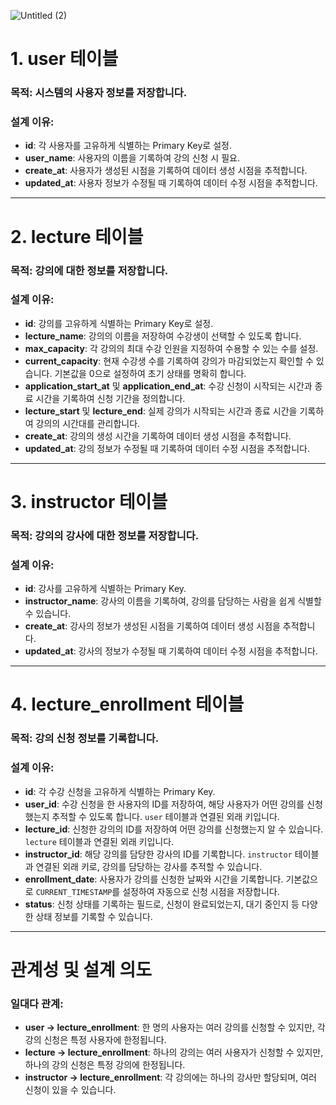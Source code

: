 ![Untitled (2)](https://github.com/user-attachments/assets/bc508ef9-594c-4eed-b4f5-2d7802a95e23)

# 1. **user 테이블**
### **목적**: 시스템의 사용자 정보를 저장합니다.

### **설계 이유**:
- **id**: 각 사용자를 고유하게 식별하는 Primary Key로 설정.
- **user_name**: 사용자의 이름을 기록하여 강의 신청 시 필요.
- **create_at**: 사용자가 생성된 시점을 기록하여 데이터 생성 시점을 추적합니다.
- **updated_at**: 사용자 정보가 수정될 때 기록하여 데이터 수정 시점을 추적합니다.

---

# 2. **lecture 테이블**
### **목적**: 강의에 대한 정보를 저장합니다.

### **설계 이유**:
- **id**: 강의를 고유하게 식별하는 Primary Key로 설정.
- **lecture_name**: 강의의 이름을 저장하여 수강생이 선택할 수 있도록 합니다.
- **max_capacity**: 각 강의의 최대 수강 인원을 지정하여 수용할 수 있는 수를 설정.
- **current_capacity**: 현재 수강생 수를 기록하여 강의가 마감되었는지 확인할 수 있습니다. 기본값을 0으로 설정하여 초기 상태를 명확히 합니다.
- **application_start_at** 및 **application_end_at**: 수강 신청이 시작되는 시간과 종료 시간을 기록하여 신청 기간을 정의합니다.
- **lecture_start** 및 **lecture_end**: 실제 강의가 시작되는 시간과 종료 시간을 기록하여 강의의 시간대를 관리합니다.
- **create_at**: 강의의 생성 시간을 기록하여 데이터 생성 시점을 추적합니다.
- **updated_at**: 강의 정보가 수정될 때 기록하여 데이터 수정 시점을 추적합니다.

---

# 3. **instructor 테이블**
### **목적**: 강의의 강사에 대한 정보를 저장합니다.

### **설계 이유**:
- **id**: 강사를 고유하게 식별하는 Primary Key.
- **instructor_name**: 강사의 이름을 기록하여, 강의를 담당하는 사람을 쉽게 식별할 수 있습니다.
- **create_at**: 강사의 정보가 생성된 시점을 기록하여 데이터 생성 시점을 추적합니다.
- **updated_at**: 강사의 정보가 수정될 때 기록하여 데이터 수정 시점을 추적합니다.

---

# 4. **lecture_enrollment 테이블**
### **목적**: 강의 신청 정보를 기록합니다.

### **설계 이유**:
- **id**: 각 수강 신청을 고유하게 식별하는 Primary Key.
- **user_id**: 수강 신청을 한 사용자의 ID를 저장하여, 해당 사용자가 어떤 강의를 신청했는지 추적할 수 있도록 합니다. `user` 테이블과 연결된 외래 키입니다.
- **lecture_id**: 신청한 강의의 ID를 저장하여 어떤 강의를 신청했는지 알 수 있습니다. `lecture` 테이블과 연결된 외래 키입니다.
- **instructor_id**: 해당 강의를 담당한 강사의 ID를 기록합니다. `instructor` 테이블과 연결된 외래 키로, 강의를 담당하는 강사를 추적할 수 있습니다.
- **enrollment_date**: 사용자가 강의를 신청한 날짜와 시간을 기록합니다. 기본값으로 `CURRENT_TIMESTAMP`를 설정하여 자동으로 신청 시점을 저장합니다.
- **status**: 신청 상태를 기록하는 필드로, 신청이 완료되었는지, 대기 중인지 등 다양한 상태 정보를 기록할 수 있습니다.

---

# **관계성 및 설계 의도**
### **일대다 관계**:
- **user → lecture_enrollment**: 한 명의 사용자는 여러 강의를 신청할 수 있지만, 각 강의 신청은 특정 사용자에 한정됩니다.
- **lecture → lecture_enrollment**: 하나의 강의는 여러 사용자가 신청할 수 있지만, 하나의 강의 신청은 특정 강의에 한정됩니다.
- **instructor → lecture_enrollment**: 각 강의에는 하나의 강사만 할당되며, 여러 신청이 있을 수 있습니다.
